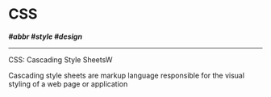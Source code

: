 # CSS

***\#abbr \#style \#design***

---

CSS: Cascading Style SheetsW

Cascading style sheets are markup language responsible for the visual styling of a web page or application
